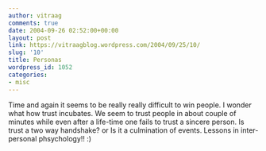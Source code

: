 ```yaml
---
author: vitraag
comments: true
date: 2004-09-26 02:52:00+00:00
layout: post
link: https://vitraagblog.wordpress.com/2004/09/25/10/
slug: '10'
title: Personas
wordpress_id: 1052
categories:
- misc
---
```


Time and again it seems to be really really difficult to win people. I wonder what how trust incubates. We seem to trust people in about couple of minutes while even after a life-time one fails to trust a sincere person. Is trust a two way handshake? or Is it a culmination of events. Lessons in inter-personal phsychology!! :)
